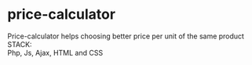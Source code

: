 price-calculator
================

Price-calculator helps choosing better price per unit of the same product
<br>STACK:<br>
Php, Js, Ajax, HTML and CSS
